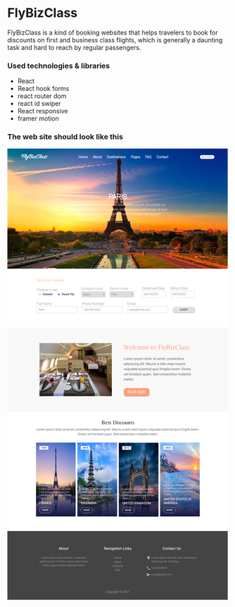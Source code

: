 # FlyBizClass

FlyBizClass is a kind of booking websites that helps travelers to book for discounts on first and business class flights, which is generally a daunting task and hard to reach by regular passengers.

### Used technologies & libraries
- React
- React hook forms
- react router dom
- react id swiper
- React responsive
- framer motion


### The web site should look like this

<img src="flyBiz_mockup.png" />



